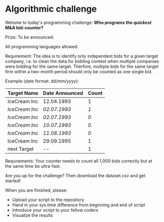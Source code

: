 # Algorithmic challenge

Welome to today's programming challenge: **Who programs the *quickest* M&A bid-counter?**

Prize: To be announced.

All programming languages allowed.

Requirement:
The idea is to identify only independent bids for a given target company, i.e. to clean the data for bidding contest when multiple companies were bidding for the same target. Therfore, multiple bids for the same target firm within a two-month period should only be counted as one single bid.

Example (date format: dd/mm/yyyy):

Target Name | Date Announced | Count
------------|----------------|------
IceCream Inc | 12.04.1993 | 1
*IceCream Inc* | *02.07.1993* | *1*
*IceCream Inc* | *02.07.1993* | *0*
*IceCream Inc* | *10.07.1993* | *0*
*IceCream Inc* | *11.08.1993* | *0*
IceCream Inc | 29.09.1995 | 1
next Target  | -- | 1


Requirements:
Your counter needs to count all 1,000 bids correctly but at the same time be ultra-fast. 

Are you up for the challenge? Then download the dataset.csv and get started!

When you are finished, please:
- Upload your script to the repository
- Hand in your sys.time difference from beginning and end of script
- Introduce your script to your fellow coders 
- Visualize the results
